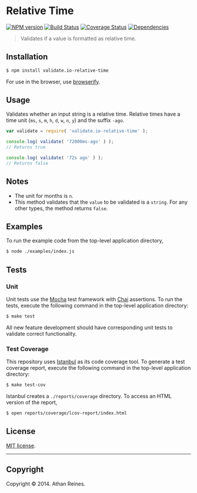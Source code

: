 Relative Time
===
[![NPM version][npm-image]][npm-url] [![Build Status][travis-image]][travis-url] [![Coverage Status][coveralls-image]][coveralls-url] [![Dependencies][dependencies-image]][dependencies-url]

> Validates if a value is formatted as relative time.


## Installation

``` bash
$ npm install validate.io-relative-time
```

For use in the browser, use [browserify](https://github.com/substack/node-browserify).


## Usage

Validates whether an input string is a relative time. Relative times have a time unit (`ms`, `s`, `m`, `h`, `d`, `w`, `n`, `y`) and the suffix `-ago`.

``` javascript
var validate = require( 'validate.io-relative-time' );

console.log( validate( '72000ms-ago' ) );
// Returns true

console.log( validate( '72s ago' ) );
// Returns false
```

## Notes

* 	The unit for months is `n`.
* 	This method validates that the `value` to be validated is a `string`. For any other types, the method returns `false`.


## Examples

To run the example code from the top-level application directory,

``` bash
$ node ./examples/index.js
```


## Tests

### Unit

Unit tests use the [Mocha](http://visionmedia.github.io/mocha) test framework with [Chai](http://chaijs.com) assertions. To run the tests, execute the following command in the top-level application directory:

``` bash
$ make test
```

All new feature development should have corresponding unit tests to validate correct functionality.


### Test Coverage

This repository uses [Istanbul](https://github.com/gotwarlost/istanbul) as its code coverage tool. To generate a test coverage report, execute the following command in the top-level application directory:

``` bash
$ make test-cov
```

Istanbul creates a `./reports/coverage` directory. To access an HTML version of the report,

``` bash
$ open reports/coverage/lcov-report/index.html
```


## License

[MIT license](http://opensource.org/licenses/MIT). 


---
## Copyright

Copyright &copy; 2014. Athan Reines.


[npm-image]: http://img.shields.io/npm/v/validate.io-relative-time.svg
[npm-url]: https://npmjs.org/package/validate.io-relative-time

[travis-image]: http://img.shields.io/travis/validate-io/relative-time/master.svg
[travis-url]: https://travis-ci.org/validate-io/relative-time

[coveralls-image]: https://img.shields.io/coveralls/validate-io/relative-time/master.svg
[coveralls-url]: https://coveralls.io/r/validate-io/relative-time?branch=master

[dependencies-image]: http://img.shields.io/david/validate-io/relative-time.svg
[dependencies-url]: https://david-dm.org/validate-io/relative-time

[dev-dependencies-image]: http://img.shields.io/david/dev/validate-io/relative-time.svg
[dev-dependencies-url]: https://david-dm.org/dev/validate-io/relative-time

[github-issues-image]: http://img.shields.io/github/issues/validate-io/relative-time.svg
[github-issues-url]: https://github.com/validate-io/relative-time/issues